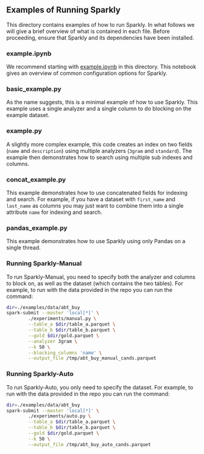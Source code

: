 ## Examples of Running Sparkly

This directory contains examples of how to run Sparkly. In what follows we will give a brief overview of 
what is contained in each file. Before proceeding, ensure that Sparkly and its dependencies have been
installed. 

### example.ipynb

We recommend starting with [example.ipynb](https://github.com/anhaidgroup/sparkly/blob/main/examples/example.ipynb) in this 
directory. This notebook gives an overview of common configuration options for Sparkly. 

### basic\_example.py

As the name suggests, this is a minimal example of how to use Sparkly. This example uses a 
single analyzer and a single column to do blocking on the example dataset. 

### example.py

A slightly more complex example, this code creates an index on two fields (`name` and `description`) 
using multiple analyzers (`3gram` and `standard`). The example then demonstrates how to search using 
multiple sub indexes and columns.

### concat\_example.py

This example demonstrates how to use concatenated fields for indexing and search. For example, if 
you have a dataset with `first_name` and `last_name` as columns you may just want to combine them into a 
single attribute `name` for indexing and search.

### pandas\_example.py

This example demonstrates how to use Sparkly using only Pandas on a single thread.

### Running Sparkly-Manual 

To run Sparkly-Manual, you need to specify both the analyzer and 
columns to block on, as well as the dataset (which contains the two tables). For example, to run with the data provided in the 
repo you can run the command:

```bash
dir=./examples/data/abt_buy
spark-submit --master 'local[*]' \
		./experiments/manual.py \
		--table_a $dir/table_a.parquet \
		--table_b $dir/table_b.parquet \
		--gold $dir/gold.parquet \
		--analyzer 3gram \
		--k 50 \
		--blocking_columns 'name' \
		--output_file /tmp/abt_buy_manual_cands.parquet

```

### Running Sparkly-Auto

To run Sparkly-Auto, you only need to specify the dataset.
For example, to run with the data provided in the 
repo you can run the command:


```bash
dir=./examples/data/abt_buy
spark-submit --master 'local[*]' \
		./experiments/auto.py \
		--table_a $dir/table_a.parquet \
		--table_b $dir/table_b.parquet \
		--gold $dir/gold.parquet \
		--k 50 \
		--output_file /tmp/abt_buy_auto_cands.parquet

```
